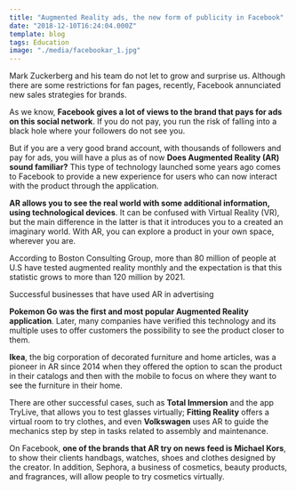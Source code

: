 ```yaml
---
title: "Augmented Reality ads, the new form of publicity in Facebook"
date: "2018-12-10T16:24:04.000Z"
template: blog
tags: Education
image: "./media/facebookar_1.jpg"
---
```


Mark Zuckerberg and his team do not let to grow and surprise us. Although there are some restrictions for fan pages, recently, Facebook
annunciated new sales strategies for brands.

As we know, **Facebook gives a lot of views to the brand that pays for ads on this social network**. If you do not pay, you run the risk
of falling into a black hole where your followers do not see you.

But if you are a very good brand account, with thousands of followers and pay for ads, you will have a plus as of now **Does Augmented
Reality (AR) sound familiar?** This type of technology launched some years ago comes to Facebook to provide a new experience for users who
can now interact with the product through the application.

**AR allows you to see the real world with some additional information, using technological devices**. It can be confused with Virtual
Reality (VR), but the main difference in the latter is that it introduces you to a created an imaginary world. With AR, you can explore a
product in your own space, wherever you are.

According to Boston Consulting Group, more than 80 million of people at U.S have tested augmented reality monthly and the expectation is
that this statistic grows to more than 120 million by 2021.

<title-2>Successful businesses that have used AR in advertising</title-2>

**Pokemon Go was the first and most popular Augmented Reality application**. Later, many companies have verified this technology and its
multiple uses to offer customers the possibility to see the product closer to them.

**Ikea**, the big corporation of decorated furniture and home articles, was a pioneer in AR since 2014 when they offered the option to
scan the product in their catalogs and then with the mobile to focus on where they want to see the furniture in their home.

There are other successful cases, such as **Total Immersion** and the app TryLive, that allows you to test glasses virtually; **Fitting
Reality** offers a virtual room to try clothes, and even **Volkswagen** uses AR to guide the mechanics step by step in tasks related to
assembly and maintenance.

On Facebook, **one of the brands that AR try on news feed is Michael Kors**, to show their clients handbags, watches, shoes and clothes
designed by the creator.  In addition, Sephora, a business of cosmetics, beauty products, and fragrances, will allow people to try
cosmetics virtually.
